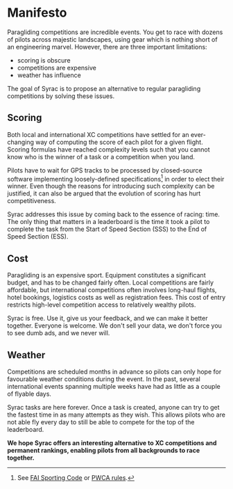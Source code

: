 # Manifesto

Paragliding competitions are incredible events. You get to race with dozens of pilots across majestic landscapes, using gear which is nothing short of an engineering marvel. However, there are three important limitations:

- scoring is obscure
- competitions are expensive
- weather has influence

The goal of Syrac is to propose an alternative to regular paragliding competitions by solving these issues.

## Scoring

Both local and international XC competitions have settled for an ever-changing way of computing the score of each pilot for a given flight. Scoring formulas have reached complexity levels such that you cannot know who is the winner of a task or a competition when you land.

Pilots have to wait for GPS tracks to be processed by closed-source software implementing loosely-defined specifications[^1] in order to elect their winner. Even though the reasons for introducing such complexity can be justified, it can also be argued that the evolution of scoring has hurt competitiveness.

Syrac addresses this issue by coming back to the essence of racing: time. The only thing that matters in a leaderboard is the time it took a pilot to complete the task from the Start of Speed Section (SSS) to the End of Speed Section (ESS).

[^1]: See [FAI Sporting Code](https://www.fai.org/page/sporting-code-section-7) or [PWCA rules](https://pwca.org/rules).

## Cost

Paragliding is an expensive sport. Equipment constitutes a significant budget, and has to be changed fairly often. Local competitions are fairly affordable, but international competitions often involves long-haul flights, hotel bookings, logistics costs as well as registration fees.
This cost of entry restricts high-level competition access to relatively wealthy pilots.

Syrac is free. Use it, give us your feedback, and we can make it better together. Everyone is welcome.
We don't sell your data, we don't force you to see dumb ads, and we never will.

## Weather

Competitions are scheduled months in advance so pilots can only hope for favourable weather conditions during the event. In the past, several international events spanning multiple weeks have had as little as a couple of flyable days.

Syrac tasks are here forever. Once a task is created, anyone can try to get the fastest time in as many attempts as they wish. This allows pilots who are not able fly every day to still be able to compete for the top of the leaderboard.

**We hope Syrac offers an interesting alternative to XC competitions and permanent rankings, enabling pilots from all backgrounds to race together.**

